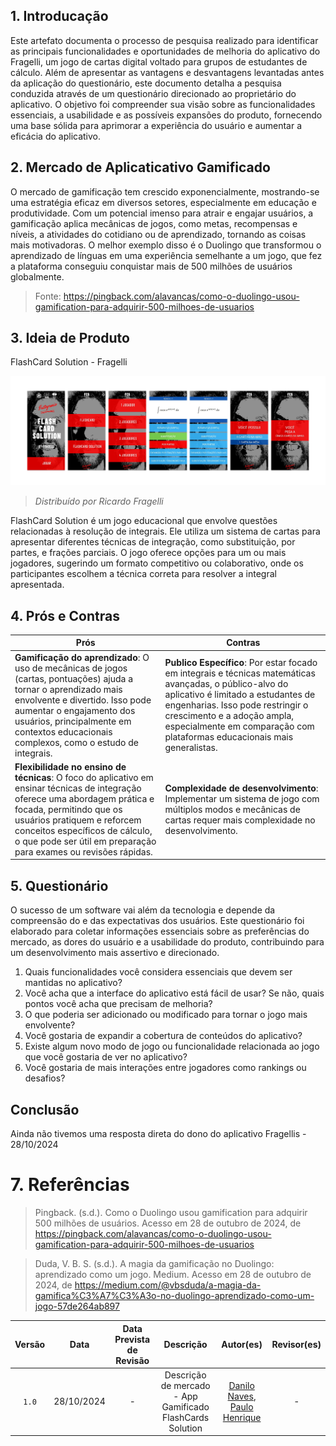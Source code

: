 ## 1. Introducação

Este artefato documenta o processo de pesquisa realizado para identificar as principais funcionalidades e oportunidades de melhoria do aplicativo do Fragelli, um jogo de cartas digital voltado para grupos de estudantes de cálculo. Além de apresentar as vantagens e desvantagens levantadas antes da aplicação do questionário, este documento detalha a pesquisa conduzida através de um questionário direcionado ao proprietário do aplicativo. O objetivo foi compreender sua visão sobre as funcionalidades essenciais, a usabilidade e as possíveis expansões do produto, fornecendo uma base sólida para aprimorar a experiência do usuário e aumentar a eficácia do aplicativo.


## 2. Mercado de Aplicaticativo Gamificado

O mercado de gamificação tem crescido exponencialmente, mostrando-se uma estratégia eficaz em diversos setores, especialmente em educação e produtividade. Com um potencial imenso para atrair e engajar usuários, a gamificação aplica mecânicas de jogos, como metas, recompensas e níveis, a atividades do cotidiano ou de aprendizado, tornando as coisas mais motivadoras. O melhor exemplo disso é o Duolingo que transformou o aprendizado de línguas em uma experiência semelhante a um jogo, que fez a plataforma conseguiu conquistar mais de 500 milhões de usuários globalmente.

> Fonte: https://pingback.com/alavancas/como-o-duolingo-usou-gamification-para-adquirir-500-milhoes-de-usuarios

## 3. Ideia de Produto

FlashCard Solution - Fragelli

![Fluxo do FlashCard Solution](assets/appFragelli1.svg)

> *Distribuído por Ricardo Fragelli*

FlashCard Solution é um jogo educacional que envolve questões relacionadas à resolução de integrais. Ele utiliza um sistema de cartas para apresentar diferentes técnicas de integração, como substituição, por partes, e frações parciais. O jogo oferece opções para um ou mais jogadores, sugerindo um formato competitivo ou colaborativo, onde os participantes escolhem a técnica correta para resolver a integral apresentada.

## 4. Prós e Contras

| Prós | Contras |
|-|-|
|**Gamificação do aprendizado**: O uso de mecânicas de jogos (cartas, pontuações) ajuda a tornar o aprendizado mais envolvente e divertido. Isso pode aumentar o engajamento dos usuários, principalmente em contextos educacionais complexos, como o estudo de integrais. |**Publico Específico**: Por estar focado em integrais e técnicas matemáticas avançadas, o público-alvo do aplicativo é limitado a estudantes de engenharias. Isso pode restringir o crescimento e a adoção ampla, especialmente em comparação com plataformas educacionais mais generalistas. |
|**Flexibilidade no ensino de técnicas**: O foco do aplicativo em ensinar técnicas de integração oferece uma abordagem prática e focada, permitindo que os usuários pratiquem e reforcem conceitos específicos de cálculo, o que pode ser útil em preparação para exames ou revisões rápidas.| **Complexidade de desenvolvimento**: Implementar um sistema de jogo com múltiplos modos e mecânicas de cartas requer mais complexidade no desenvolvimento.|

## 5. Questionário

O sucesso de um software vai além da tecnologia e depende da compreensão do   e das expectativas dos usuários. Este questionário foi elaborado para coletar informações essenciais sobre as preferências do mercado, as dores do usuário e a usabilidade do produto, contribuindo para um desenvolvimento mais assertivo e direcionado.

1. Quais funcionalidades você considera essenciais que devem ser mantidas no aplicativo?
2. Você acha que a interface do aplicativo está fácil de usar? Se não, quais pontos você acha que precisam de melhoria?
3. O que poderia ser adicionado ou modificado para tornar o jogo mais envolvente?
4. Você gostaria de expandir a cobertura de conteúdos do aplicativo?
5. Existe algum novo modo de jogo ou funcionalidade relacionada ao jogo que você gostaria de ver no aplicativo?
6. Você gostaria de mais interações entre jogadores como rankings ou desafios?

## Conclusão

Ainda não tivemos uma resposta direta do dono do aplicativo Fragellis - 28/10/2024

# 7. Referências

> Pingback. (s.d.). Como o Duolingo usou gamification para adquirir 500 milhões de usuários. Acesso em 28 de outubro de 2024, de https://pingback.com/alavancas/como-o-duolingo-usou-gamification-para-adquirir-500-milhoes-de-usuarios

> Duda, V. B. S. (s.d.). A magia da gamificação no Duolingo: aprendizado como um jogo. Medium. Acesso em 28 de outubro de 2024, de https://medium.com/@vbsduda/a-magia-da-gamifica%C3%A7%C3%A3o-no-duolingo-aprendizado-como-um-jogo-57de264ab897

| Versão | Data | Data Prevista de Revisão | Descrição | Autor(es) | Revisor(es) |
| :------: | :----------: | :-----------: | :-----------: | :---------: | :---------: |
| `1.0` | 28/10/2024 | - | Descrição de mercado - App Gamificado FlashCards Solution | [Danilo Naves](https://github.com/DaniloNavesS), [Paulo Henrique](https://github.com/paulomh) | - |